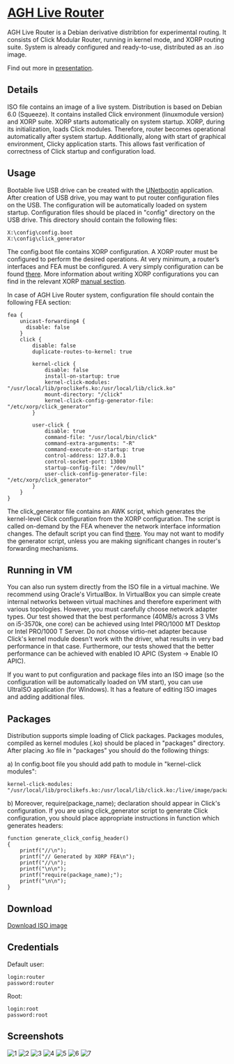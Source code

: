 [AGH Live Router](http://piotrjurkiewicz.github.com/agh-live-router/)
=================

AGH Live Router is a Debian derivative distribtion for experimental routing. It consists of Click Modular Router, running in kernel mode, and XORP routing suite. System is already configured and ready-to-use, distributed as an .iso image.

Find out more in [presentation](http://prezi.com/iez6ctgkd8dt/agh-live-router/).


Details
-------

ISO file contains an image of a live system. Distribution is based on Debian 6.0 (Squeeze). It contains installed Click environment (linuxmodule version) and XORP suite. XORP starts automatically on system startup. XORP, during its initialization, loads Click modules. Therefore, router becomes operational automatically after system startup. Additionally, along with start of graphical environment, Clicky application starts. This allows fast verification of correctness of Click startup and configuration load.


Usage
-----

Bootable live USB drive can be created with the [UNetbootin](http://unetbootin.sourceforge.net/) application. After creation of USB drive, you may want to put router configuration files on the USB. The configuration will be automatically loaded on system startup. Configuration files should be placed in "config" directory on the USB drive. This directory should contain the following files:

    X:\config\config.boot
    X:\config\click_generator
  
The config.boot file contains XORP configuration. A XORP router must be configured to perform the desired operations. At very minimum, a router’s interfaces and FEA must be configured. A very simply configuration can be found [there](https://github.com/piotrjurkiewicz/agh-live-router/tree/master/configurations/simple/config). More information about writing XORP configurations you can find in the relevant XORP [manual section](http://xorp.run.montefiore.ulg.ac.be/latex2wiki/user_manual/configuration_overview).

In case of AGH Live Router system, configuration file should contain the following FEA section:

    fea {
        unicast-forwarding4 {
          disable: false
        }
        click {
    		disable: false
    		duplicate-routes-to-kernel: true
    
    		kernel-click {
    			disable: false
    			install-on-startup:	true
    			kernel-click-modules: "/usr/local/lib/proclikefs.ko:/usr/local/lib/click.ko"
    			mount-directory: "/click"
    			kernel-click-config-generator-file: "/etc/xorp/click_generator"
    		}
    
    		user-click {
    			disable: true
    			command-file: "/usr/local/bin/click"
    			command-extra-arguments: "-R"
    			command-execute-on-startup: true
    			control-address: 127.0.0.1
    			control-socket-port: 13000
    			startup-config-file: "/dev/null"
    			user-click-config-generator-file: "/etc/xorp/click_generator"
    		}
        }
    }

The click_generator file contains an AWK script, which generates the kernel-level Click configuration from the XORP configuration. The script is called on-demand by the FEA whenever the network interface information changes. The default script you can find [there](https://github.com/piotrjurkiewicz/agh-live-router/blob/master/configurations/simple/config/click_generator). You may not want to modify the generator script, unless you are making significant changes in router's forwarding mechanisms.

Running in VM
-------------

You can also run system directly from the ISO file in a virtual machine. We recommend using Oracle's VirtualBox. In VirtualBox you can simple create internal networks between virtual machines and therefore experiment with various topologies. However, you must carefully choose network adapter types. Our test showed that the best performance (40MB/s across 3 VMs on i5-3570k, one core) can be achieved using Intel PRO/1000 MT Desktop or Intel PRO/1000 T Server. Do not choose virtio-net adapter because Click's kernel module doesn't work with the driver, what results in very bad performance in that case. Furthermore, our tests showed that the better performance can be achieved with enabled IO APIC (System -> Enable IO APIC).

If you want to put configuration and package files into an ISO image (so the configuration will be automatically loaded on VM start), you can use UltraISO application (for Windows). It has a feature of editing ISO images and adding additional files.

Packages
--------

Distribution supports simple loading of Click packages. Packages modules, compiled as kernel modules (.ko) should be placed in "packages" directory. After placing .ko file in "packages" you should do the following things:

a) In config.boot file you should add path to module in "kernel-click modules":

    kernel-click-modules: "/usr/local/lib/proclikefs.ko:/usr/local/lib/click.ko:/live/image/packages/package_name.ko"

b) Moreover, require(package_name); declaration should appear in Click's configuration. If you are using click_generator script to generate Click configuration, you should place appropriate instructions in function which generates headers:

    function generate_click_config_header()
    {
        printf("//\n");
        printf("// Generated by XORP FEA\n");
        printf("//\n");
        printf("\n\n");
        printf("require(package_name);");
        printf("\n\n");
    }

Download
--------

[Download ISO image](https://mega.co.nz/#!NcVBATaB!Qg6QmDpsPr7mO2iKSovFsDdSCwt5aaP07B9St3n8Epc)


Credentials
-----------

Default user:

    login:router
    password:router
    
Root:

    login:root
    password:root


Screenshots
-----------

![1](https://raw.github.com/piotrjurkiewicz/agh-live-router/master/screenshots/1.png)
![2](https://raw.github.com/piotrjurkiewicz/agh-live-router/master/screenshots/2.png)
![3](https://raw.github.com/piotrjurkiewicz/agh-live-router/master/screenshots/3.png)
![4](https://raw.github.com/piotrjurkiewicz/agh-live-router/master/screenshots/4.png)
![5](https://raw.github.com/piotrjurkiewicz/agh-live-router/master/screenshots/5.png)
![6](https://raw.github.com/piotrjurkiewicz/agh-live-router/master/screenshots/6.png)
![7](https://raw.github.com/piotrjurkiewicz/agh-live-router/master/screenshots/7.png)
